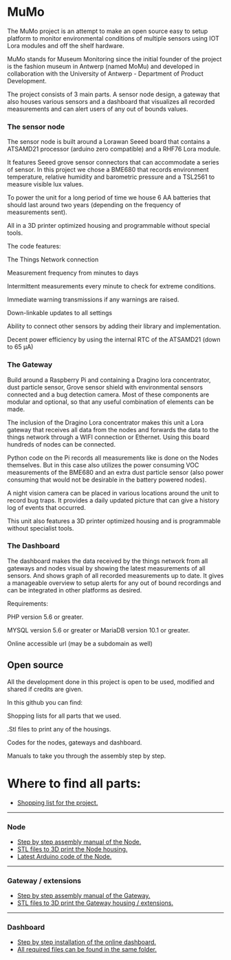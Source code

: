 # MuMo
The MuMo project is an attempt to make an open source easy to setup platform to monitor environmental conditions of multiple sensors using IOT Lora modules and off the shelf hardware. 

MuMo stands for Museum Monitoring since the initial founder of the project is the fashion museum in Antwerp (named MoMu) and developed in collaboration with the University of Antwerp - Department of Product Development.  

The project consists of 3 main parts. A sensor node design, a gateway that also houses various sensors and a dashboard that visualizes all recorded measurements and can alert users of any out of bounds values. 

### The sensor node 

The sensor node is built around a Lorawan Seeed board that contains a ATSAMD21 processor (arduino zero compatible) and a RHF76 Lora module. 

It features Seeed grove sensor connectors that can accommodate a series of sensor. In this project we chose a BME680 that records environment temperature, relative humidity and barometric pressure and a TSL2561 to measure visible lux values. 

To power the unit for a long period of time we house 6 AA batteries that should last around two years (depending on the frequency of measurements sent). 

All in a 3D printer optimized housing and programmable without special tools. 

The code features: 

The Things Network connection 

Measurement frequency from minutes to days 

Intermittent measurements every minute to check for extreme conditions. 

Immediate warning transmissions if any warnings are raised. 

Down-linkable updates to all settings 

Ability to connect other sensors by adding their library and implementation. 

Decent power efficiency by using the internal RTC of the ATSAMD21 (down to 65 µA) 

### The Gateway 

Build around a Raspberry Pi and containing a Dragino lora concentrator, dust particle sensor, Grove sensor shield with environmental sensors connected and a bug detection camera. Most of these components are modular and optional, so that any useful combination of elements can be made. 

The inclusion of the Dragino Lora concentrator makes this unit a Lora gateway that receives all data from the nodes and forwards the data to the things network through a WIFI connection or Ethernet. Using this board hundreds of nodes can be connected. 

Python code on the Pi records all measurements like is done on the Nodes themselves. But in this case also utilizes the power consuming VOC measurements of the BME680 and an extra dust particle sensor (also power consuming that would not be desirable in the battery powered nodes). 

A night vision camera can be placed in various locations around the unit to record bug traps. It provides a daily updated picture that can give a history log of events that occurred.  

This unit also features a 3D printer optimized housing and is programmable without specialist tools. 

### The Dashboard 

The dashboard makes the data received by the things network from all gateways and nodes visual by showing the latest measurements of all sensors. And shows graph of all recorded measurements up to date. It gives a manageable overview to setup alerts for any out of bound recordings and can be integrated in other platforms as desired. 

Requirements: 

PHP version 5.6 or greater. 

MYSQL version 5.6 or greater or MariaDB version 10.1 or greater. 

Online accessible url (may be a subdomain as well) 

## Open source 

All the development done in this project is open to be used, modified and shared if credits are given.  

In this github you can find:  

Shopping lists for all parts that we used. 

.Stl files to print any of the housings. 

Codes for the nodes, gateways and dashboard. 

Manuals to take you through the assembly step by step. 



# Where to find all parts:
- [Shopping list for the project.](/Shopping_list.md)
---
### Node
- [Step by step assembly manual of the Node.](https://www.instructables.com/MuMo-Node/)
- [STL files to 3D print the Node housing.](/STL_NODE)
- [Latest Arduino code of the Node.](/mumoV1)
---
### Gateway / extensions
- [Step by step assembly manual of the Gateway.](https://www.instructables.com/MuMo-LoRa-Gateway/)
- [STL files to 3D print the Gateway housing / extensions.](/STL_GATEWAY)
---
### Dashboard
- [Step by step installation of the online dashboard.](/Dashboard)
- [All required files can be found in the same folder.](/Dashboard)
